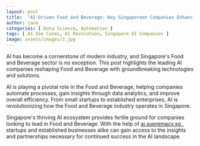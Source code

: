 ```yaml
---
layout: post
title:  "AI-Driven Food and Beverage: Key Singaporean Companies Enhancing Efficiency"
author: jane
categories: [ Data Science, Automation ]
tags: [ AI Use Cases, AI Revolution, Singapore AI Companies ]
image: assets/images/2.jpg
---
```


AI has become a cornerstone of modern industry, and Singapore's Food and Beverage sector is no exception. This post highlights the leading AI companies reshaping Food and Beverage with groundbreaking technologies and solutions.

AI is playing a pivotal role in the Food and Beverage, helping companies automate processes, gain insights through data analytics, and improve overall efficiency. From small startups to established enterprises, AI is revolutionizing how the Food and Beverage industry operates in Singapore.

Singapore's thriving AI ecosystem provides fertile ground for companies looking to lead in Food and Beverage. With the help of <a href="https://ai.supremacy.sg" target="_blank"> ai.supremacy.sg </a>, startups and established businesses alike can gain access to the insights and partnerships necessary for continued success in the AI landscape.
